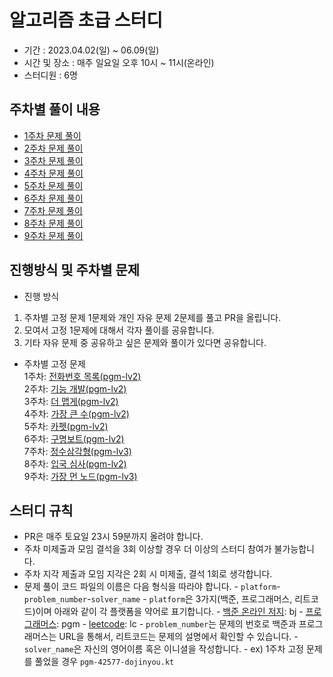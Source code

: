 # 알고리즘 초급 스터디

- 기간 : 2023.04.02(일) ~ 06.09(일)
- 시간 및 장소 : 매주 일요일 오후 10시 ~ 11시(온라인)
- 스터디원 : 6명

## 주차별 풀이 내용

- [1주차 문제 풀이](https://github.com/Learning-Is-Vital-In-Development/23-9-Algorithm/tree/main/week1)
- [2주차 문제 풀이](https://github.com/Learning-Is-Vital-In-Development/23-9-Algorithm/tree/main/week2)
- [3주차 문제 풀이](https://github.com/Learning-Is-Vital-In-Development/23-9-Algorithm/tree/main/week3)
- [4주차 문제 풀이](https://github.com/Learning-Is-Vital-In-Development/23-9-Algorithm/tree/main/week4)
- [5주차 문제 풀이](https://github.com/Learning-Is-Vital-In-Development/23-9-Algorithm/tree/main/week5)
- [6주차 문제 풀이](https://github.com/Learning-Is-Vital-In-Development/23-9-Algorithm/tree/main/week6)
- [7주차 문제 풀이](https://github.com/Learning-Is-Vital-In-Development/23-9-Algorithm/tree/main/week7)
- [8주차 문제 풀이](https://github.com/Learning-Is-Vital-In-Development/23-9-Algorithm/tree/main/week8)
- [9주차 문제 풀이](https://github.com/Learning-Is-Vital-In-Development/23-9-Algorithm/tree/main/week9)

## 진행방식 및 주차별 문제

- 진행 방식

1. 주차별 고정 문제 1문제와 개인 자유 문제 2문제를 풀고 PR을 올립니다.
2. 모여서 고정 1문제에 대해서 각자 풀이를 공유합니다.
3. 기타 자유 문제 중 공유하고 싶은 문제와 풀이가 있다면 공유합니다.

- 주차별 고정 문제  
  1주차: [전화번호 목록(pgm-lv2)](https://school.programmers.co.kr/learn/courses/30/lessons/42577)  
  2주차: [기능 개발(pgm-lv2)](https://school.programmers.co.kr/learn/courses/30/lessons/42586)  
  3주차: [더 맵게(pgm-lv2)](https://school.programmers.co.kr/learn/courses/30/lessons/42626)  
  4주차: [가장 큰 수(pgm-lv2)](https://school.programmers.co.kr/learn/courses/30/lessons/42746)  
  5주차: [카펫(pgm-lv2)](https://school.programmers.co.kr/learn/courses/30/lessons/42842)  
  6주차: [구명보트(pgm-lv2)](https://school.programmers.co.kr/learn/courses/30/lessons/42885)  
  7주차: [정수삼각형(pgm-lv3)](https://school.programmers.co.kr/learn/courses/30/lessons/43105)  
  8주차: [입국 심사(pgm-lv2)](https://school.programmers.co.kr/learn/courses/30/lessons/43238)  
  9주차: [가장 먼 노드(pgm-lv3)](https://school.programmers.co.kr/learn/courses/30/lessons/49189)  

## 스터디 규칙

- PR은 매주 토요일 23시 59분까지 올려야 합니다.
- 주차 미제출과 모임 결석을 3회 이상할 경우 더 이상의 스터디 참여가 불가능합니다.
- 주차 지각 제출과 모임 지각은 2회 시 미제출, 결석 1회로 생각합니다.
- 문제 풀이 코드 파일의 이름은 다음 형식을 따라야 합니다.
      - `platform`-`problem_number`-`solver_name`
      - `platform`은 3가지(백준, 프로그래머스, 리트코드)이며 아래와 같이 각 플랫폼을 약어로 표기합니다.
          - [백준 온라인 저지](https://www.acmicpc.net/): bj
          - [프로그래머스](https://programmers.co.kr/): pgm
          - [leetcode](https://leetcode.com/): lc
      - `problem_number`는 문제의 번호로 백준과 프로그래머스는 URL을 통해서, 리트코드는 문제의 설명에서 확인할 수 있습니다.
      - `solver_name`은 자신의 영어이름 혹은 이니셜을 작성합니다.
      - ex) 1주차 고정 문제를 풀었을 경우 `pgm-42577-dojinyou.kt`
